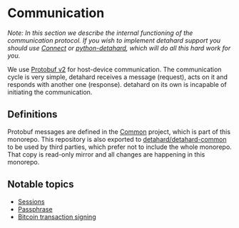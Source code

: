 # Communication

_Note: In this section we describe the internal functioning of the communication protocol. If you wish to implement detahard support you should use [Connect](https://github.com/detahard/connect/) or [python-detahard](https://pypi.org/project/detahard/), which will do all this hard work for you._

We use [Protobuf v2](https://developers.google.com/protocol-buffers/) for host-device communication. The communication cycle is very simple, detahard receives a message (request), acts on it and responds with another one (response). detahard on its own is incapable of initiating the communication.

## Definitions

Protobuf messages are defined in the [Common](https://github.com/detahard/detahard-firmware/tree/master/common) project, which is part of this monorepo. This repository is also exported to [detahard/detahard-common](https://github.com/detahard/detahard-common) to be used by third parties, which prefer not to include the whole monorepo. That copy is read-only mirror and all changes are happening in this monorepo.

## Notable topics

- [Sessions](sessions.md)
- [Passphrase](passphrase.md)
- [Bitcoin transaction signing](bitcoin-signing.md)

